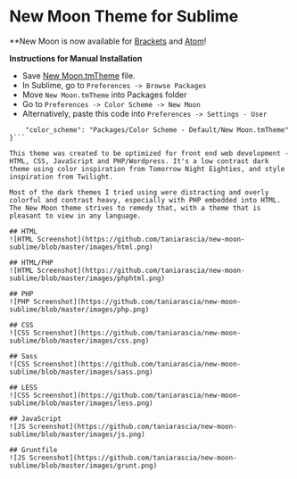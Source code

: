 New Moon Theme for Sublime
===========================

**New Moon is now available for [Brackets](https://github.com/taniarascia/new-moon) and [Atom](https://github.com/taniarascia/new-moon-atom-syntax)! 

**Instructions for Manual Installation**

* Save [New Moon.tmTheme](https://github.com/taniarascia/new-moon-sublime/blob/master/New%20Moon.tmTheme) file.
* In Sublime, go to `Preferences -> Browse Packages`
* Move `New Moon.tmTheme` into Packages folder
* Go to `Preferences -> Color Scheme -> New Moon`
* Alternatively, paste this code into `Preferences -> Settings - User`

```{
	"color_scheme": "Packages/Color Scheme - Default/New Moon.tmTheme"
}```

This theme was created to be optimized for front end web development - HTML, CSS, JavaScript and PHP/Wordpress. It's a low contrast dark theme using color inspiration from Tomorrow Night Eighties, and style inspiration from Twilight. 

Most of the dark themes I tried using were distracting and overly colorful and contrast heavy, especially with PHP embedded into HTML. The New Moon theme strives to remedy that, with a theme that is pleasant to view in any language.

## HTML
![HTML Screenshot](https://github.com/taniarascia/new-moon-sublime/blob/master/images/html.png)

## HTML/PHP
![HTML Screenshot](https://github.com/taniarascia/new-moon-sublime/blob/master/images/phphtml.png)

## PHP
![PHP Screenshot](https://github.com/taniarascia/new-moon-sublime/blob/master/images/php.png)

## CSS
![CSS Screenshot](https://github.com/taniarascia/new-moon-sublime/blob/master/images/css.png)

## Sass
![CSS Screenshot](https://github.com/taniarascia/new-moon-sublime/blob/master/images/sass.png)

## LESS
![CSS Screenshot](https://github.com/taniarascia/new-moon-sublime/blob/master/images/less.png)

## JavaScript
![JS Screenshot](https://github.com/taniarascia/new-moon-sublime/blob/master/images/js.png)

## Gruntfile
![JS Screenshot](https://github.com/taniarascia/new-moon-sublime/blob/master/images/grunt.png)
